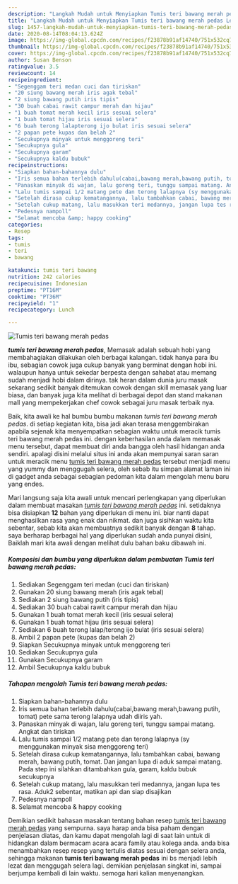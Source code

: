 ```yaml
---
description: "Langkah Mudah untuk Menyiapkan Tumis teri bawang merah pedas Lezat"
title: "Langkah Mudah untuk Menyiapkan Tumis teri bawang merah pedas Lezat"
slug: 1457-langkah-mudah-untuk-menyiapkan-tumis-teri-bawang-merah-pedas-lezat
date: 2020-08-14T08:04:13.624Z
image: https://img-global.cpcdn.com/recipes/f23878b91af14740/751x532cq70/tumis-teri-bawang-merah-pedas-foto-resep-utama.jpg
thumbnail: https://img-global.cpcdn.com/recipes/f23878b91af14740/751x532cq70/tumis-teri-bawang-merah-pedas-foto-resep-utama.jpg
cover: https://img-global.cpcdn.com/recipes/f23878b91af14740/751x532cq70/tumis-teri-bawang-merah-pedas-foto-resep-utama.jpg
author: Susan Benson
ratingvalue: 3.5
reviewcount: 14
recipeingredient:
- "Segenggam teri medan cuci dan tiriskan"
- "20 siung bawang merah iris agak tebal"
- "2 siung bawang putih iris tipis"
- "30 buah cabai rawit campur merah dan hijau"
- "1 buah tomat merah kecil iris sesuai selera"
- "1 buah tomat hijau iris sesuai selera"
- "6 buah terong lalapterong ijo bulat iris sesuai selera"
- "2 papan pete kupas dan belah 2"
- "Secukupnya minyak untuk menggoreng teri"
- "Secukupnya gula"
- "Secukupnya garam"
- "Secukupnya kaldu bubuk"
recipeinstructions:
- "Siapkan bahan-bahannya dulu"
- "Iris semua bahan terlebih dahulu(cabai,bawang merah,bawang putih, tomat) pete sama terong lalapnya udah diiris yah."
- "Panaskan minyak di wajan, lalu goreng teri, tunggu sampai matang. Angkat dan tiriskan"
- "Lalu tumis sampai 1/2 matang pete dan terong lalapnya (sy menggunakan minyak sisa menggoreng teri)"
- "Setelah dirasa cukup kematangannya, lalu tambahkan cabai, bawang merah, bawang putih, tomat. Dan jangan lupa di aduk sampai matang. Pada step ini silahkan ditambahkan gula, garam, kaldu bubuk secukupnya"
- "Setelah cukup matang, lalu masukkan teri medannya, jangan lupa tes rasa. Aduk2 sebentar, matikan api dan siap disajikan"
- "Pedesnya nampoll"
- "Selamat mencoba &amp; happy cooking"
categories:
- Resep
tags:
- tumis
- teri
- bawang

katakunci: tumis teri bawang 
nutrition: 242 calories
recipecuisine: Indonesian
preptime: "PT16M"
cooktime: "PT36M"
recipeyield: "1"
recipecategory: Lunch

---
```



![Tumis teri bawang merah pedas](https://img-global.cpcdn.com/recipes/f23878b91af14740/751x532cq70/tumis-teri-bawang-merah-pedas-foto-resep-utama.jpg)

<b><i>tumis teri bawang merah pedas</i></b>, Memasak adalah sebuah hobi yang membahagiakan dilakukan oleh berbagai kalangan. tidak hanya para ibu ibu, sebagian cowok juga cukup banyak yang berminat dengan hobi ini. walaupun hanya untuk sekedar berpesta dengan sahabat atau memang sudah menjadi hobi dalam dirinya. tak heran dalam dunia juru masak sekarang sedikit banyak ditemukan cowok dengan skill memasak yang luar biasa, dan banyak juga kita melihat di berbagai depot dan stand makanan mall yang mempekerjakan chef cowok sebagai juru masak terbaik nya.

Baik, kita awali ke hal bumbu bumbu makanan <i>tumis teri bawang merah pedas</i>. di setiap kegiatan kita, bisa jadi akan terasa menggembirakan apabila sejenak kita menyempatkan sebagian waktu untuk meracik tumis teri bawang merah pedas ini. dengan keberhasilan anda dalam memasak menu tersebut, dapat membuat diri anda bangga oleh hasil hidangan anda sendiri. apalagi disini melalui situs ini anda akan mempunyai saran saran untuk meracik menu <u>tumis teri bawang merah pedas</u> tersebut menjadi menu yang yummy dan menggugah selera, oleh sebab itu simpan alamat laman ini di gadget anda sebagai sebagian pedoman kita dalam mengolah menu baru yang endes.




Mari langsung saja kita awali untuk mencari perlengkapan yang diperlukan dalam membuat masakan <u><i>tumis teri bawang merah pedas</i></u> ini. setidaknya bisa disiapkan <b>12</b> bahan yang diperlukan di menu ini. biar nanti dapat menghasilkan rasa yang enak dan nikmat. dan juga sisihkan waktu kita sebentar, sebab kita akan membuatnya sedikit banyak dengan <b>8</b> tahap. saya berharap berbagai hal yang diperlukan sudah anda punyai disini, Baiklah mari kita awali dengan melihat dulu bahan baku dibawah ini.

<!--inarticleads1-->

##### Komposisi dan bumbu yang diperlukan dalam pembuatan Tumis teri bawang merah pedas:

1. Sediakan Segenggam teri medan (cuci dan tiriskan)
1. Gunakan 20 siung bawang merah (iris agak tebal)
1. Sediakan 2 siung bawang putih (iris tipis)
1. Sediakan 30 buah cabai rawit campur merah dan hijau
1. Gunakan 1 buah tomat merah kecil (iris sesuai selera)
1. Gunakan 1 buah tomat hijau (iris sesuai selera)
1. Sediakan 6 buah terong lalap/terong ijo bulat (iris sesuai selera)
1. Ambil 2 papan pete (kupas dan belah 2)
1. Siapkan Secukupnya minyak untuk menggoreng teri
1. Sediakan Secukupnya gula
1. Gunakan Secukupnya garam
1. Ambil Secukupnya kaldu bubuk




<!--inarticleads2-->

##### Tahapan mengolah Tumis teri bawang merah pedas:

1. Siapkan bahan-bahannya dulu
1. Iris semua bahan terlebih dahulu(cabai,bawang merah,bawang putih, tomat) pete sama terong lalapnya udah diiris yah.
1. Panaskan minyak di wajan, lalu goreng teri, tunggu sampai matang. Angkat dan tiriskan
1. Lalu tumis sampai 1/2 matang pete dan terong lalapnya (sy menggunakan minyak sisa menggoreng teri)
1. Setelah dirasa cukup kematangannya, lalu tambahkan cabai, bawang merah, bawang putih, tomat. Dan jangan lupa di aduk sampai matang. Pada step ini silahkan ditambahkan gula, garam, kaldu bubuk secukupnya
1. Setelah cukup matang, lalu masukkan teri medannya, jangan lupa tes rasa. Aduk2 sebentar, matikan api dan siap disajikan
1. Pedesnya nampoll
1. Selamat mencoba &amp; happy cooking




Demikian sedikit bahasan masakan tentang bahan resep <u>tumis teri bawang merah pedas</u> yang sempurna. saya harap anda bisa paham dengan penjelasan diatas, dan kamu dapat mengolah lagi di saat lain untuk di hidangkan dalam bermacam acara acara family atau kolega anda. anda bisa menambahkan resep resep yang tertulis diatas sesuai dengan selera anda, sehingga makanan <b>tumis teri bawang merah pedas</b> ini bs menjadi lebih lezat dan menggugah selera lagi. demikian penjelasan singkat ini, sampai berjumpa kembali di lain waktu. semoga hari kalian menyenangkan.
